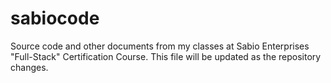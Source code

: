 # sabiocode
Source code and other documents from my classes at Sabio Enterprises "Full-Stack" Certification Course.
This file will be updated as the repository changes.
